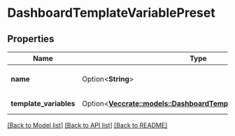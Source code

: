 # DashboardTemplateVariablePreset

## Properties

Name | Type | Description | Notes
------------ | ------------- | ------------- | -------------
**name** | Option<**String**> | The name of the variable. | [optional]
**template_variables** | Option<[**Vec<crate::models::DashboardTemplateVariablePresetValue>**](DashboardTemplateVariablePresetValue.md)> | List of variables. | [optional]

[[Back to Model list]](../README.md#documentation-for-models) [[Back to API list]](../README.md#documentation-for-api-endpoints) [[Back to README]](../README.md)


